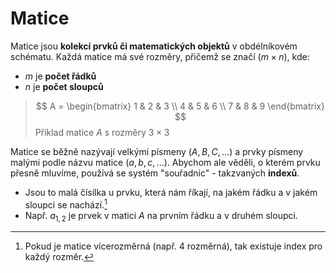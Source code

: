 # Matice
Matice jsou **kolekcí prvků či matematických objektů** v obdélníkovém schématu. Každá matice má své rozměry, přičemž se značí ($m \times n$), kde:
- $m$ je **počet řádků**
- $n$ je **počet sloupců**

> $$
A = \begin{bmatrix}
1 & 2 & 3 \\
4 & 5 & 6 \\
7 & 8 & 9
\end{bmatrix}
>$$
>Příklad matice $A$ s rozměry $3 \times 3$

Matice se běžně nazývají velkými písmeny ($A, B, C, ...$) a prvky písmeny malými podle názvu matice ($a, b, c, ...$). Abychom ale věděli, o kterém prvku přesně mluvíme, používá se systém "souřadnic" - takzvaných **indexů**. 
- Jsou to malá čísílka u prvku, která nám říkají, na jakém řádku a v jakém sloupci se nachází.[^1]
- Např. $a_{1,2}$ je prvek v matici $A$ na prvním řádku a v druhém sloupci.



[^1]: Pokud je matice vícerozměrná (např. 4 rozměrná), tak existuje index pro každý rozměr.